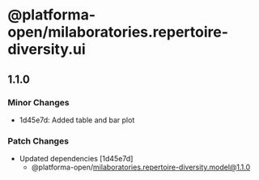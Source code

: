 # @platforma-open/milaboratories.repertoire-diversity.ui

## 1.1.0

### Minor Changes

- 1d45e7d: Added table and bar plot

### Patch Changes

- Updated dependencies [1d45e7d]
  - @platforma-open/milaboratories.repertoire-diversity.model@1.1.0
